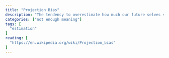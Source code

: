 ```yaml
---
title: "Projection Bias"
description: "The tendency to overestimate how much our future selves share one's current preferences, thoughts and values, thus leading to sub-optimal choices."
categories: ["not enough meaning"]
tags: [
  "estimation"
]
reading: [
  "https://en.wikipedia.org/wiki/Projection_bias"
]
---
```


